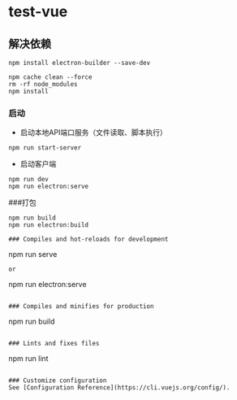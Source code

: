 # test-vue

## 解决依赖
```
npm install electron-builder --save-dev

npm cache clean --force
rm -rf node_modules
npm install
```

### 启动
- 启动本地API端口服务（文件读取、脚本执行）
```
npm run start-server
```
- 启动客户端
```
npm run dev
npm run electron:serve
```

###打包
```
npm run build
npm run electron:build

### Compiles and hot-reloads for development
```
npm run serve
```
or
```
npm run electron:serve
```

### Compiles and minifies for production
```
npm run build
```

### Lints and fixes files
```
npm run lint
```

### Customize configuration
See [Configuration Reference](https://cli.vuejs.org/config/).

